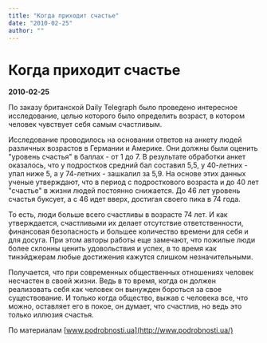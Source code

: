 ```yaml
---
title: "Когда приходит счастье"
date: "2010-02-25"
author: ""
---
```


# Когда приходит счастье

**2010-02-25** 

По заказу британской Daily Telegraph было проведено интересное исследование, целью которого было определить возраст, в котором человек чувствует себя самым счастливым.

Исследование проводилось на основании ответов на анкету людей различных возрастов в Германии и Америке. Они должны были оценить "уровень счастья" в баллах - от 1 до 7. В результате обработки анкет оказалось, что у подростков средний бал составил 5,5, у 40-летних - упал ниже 5, а у 74-летних - зашкалил за 5,9. На основе этих данных ученые утверждают, что в период с подросткового возраста и до 40 лет "счастье" в жизни людей постоянно снижается. До 46 лет уровень счастья буксует, а с 46 идет вверх, достигая своего пика в 74 года.

То есть, люди больше всего счастливы в возрасте 74 лет. И как утверждается, счастливыми их делает отсутствие ответственности, финансовая безопасность и большее количество времени для себя и для досуга. При этом авторы работы еще замечают, что пожилые люди более склонны ценить удовольствия и успех, в то время как тинэйджерам любые достижения кажутся слишком незначительными.

Получается, что при современных общественных отношениях человек несчастен в своей жизни. Ведь в то время, когда он должен реализовать себя как человек он вынужден бороться за свое существование. И только когда общество, выжав с человека все, что можно, оставляет его в покое, он думает, что счастлив, но ведь это только иллюзия счастья.

По материалам [www.podrobnosti.ua](http://www.podrobnosti.ua/)
